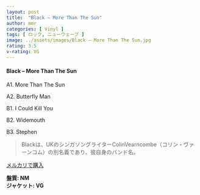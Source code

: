 ```yaml
---
layout: post
title:  "Black – More Than The Sun"
author: mmr
categories: [ Vinyl ]
tags: [ ロック, ニューウェーブ ]
image: ../assets/images/Black – More Than The Sun.jpg
rating: 3.5
v-rating: VG
---
```


#### Black – More Than The Sun

A1. More Than The Sun

A2. Butterfly Man

B1. I Could Kill You

B2. Widemouth

B3. Stephen

> Blackは、UKのシンガソングライターColinVearncombe（コリン・ヴァーンコム）の別名義であり、彼自身のバンド名。

[メルカリで購入](https://jp.mercari.com/item/m36771334652)

<div class="mt-4 mb-4 d-flex align-items-center">
<strong class="mr-1">盤質: NM</strong>
</div>
<div class="mt-4 mb-4 d-flex align-items-center">
<strong class="mr-1">ジャケット: VG</strong>
</div>
